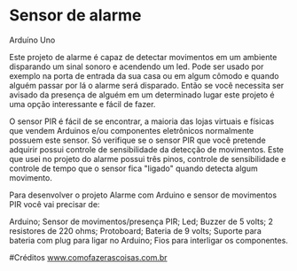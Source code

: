 # Sensor de alarme
 Arduíno Uno

Este projeto de alarme é capaz de detectar movimentos em um ambiente disparando um sinal sonoro e acendendo um led. Pode ser usado por exemplo na porta de entrada da sua casa ou em algum cômodo e quando alguém passar por lá o alarme será disparado. Então se você necessita ser avisado da presença de alguém em um determinado lugar este projeto é uma opção interessante e fácil de fazer.

O sensor PIR é fácil de se encontrar, a maioria das lojas virtuais e físicas que vendem Arduinos e/ou componentes eletrônicos normalmente possuem este sensor. Só verifique se o sensor PIR que você pretende adquirir possui controle de sensibilidade da detecção de movimentos. Este que usei no projeto do alarme possui três pinos, controle de sensibilidade e controle de tempo que o sensor fica "ligado" quando detecta algum movimento.

Para desenvolver o projeto Alarme com Arduino e sensor de movimentos PIR você vai precisar de:

Arduino;
Sensor de movimentos/presença PIR;
Led;
Buzzer de 5 volts;
2 resistores de 220 ohms;
Protoboard;
Bateria de 9 volts;
Suporte para bateria com plug para ligar no Arduino;
Fios para interligar os componentes.


#Créditos
www.comofazerascoisas.com.br
